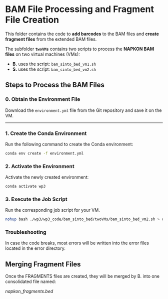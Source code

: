 # BAM File Processing and Fragment File Creation

This folder contains the code to **add barcodes** to the BAM files and **create fragment files** from the extended BAM files.

The subfolder **`twoVMs`** contains two scripts to process the **NAPKON BAM files** on two virtual machines (VMs):

- **B.** uses the script: `bam_sinto_bed_vm1.sh`  
- **S.** uses the script: `bam_sinto_bed_vm2.sh`  


## Steps to Process the BAM Files

### 0. Obtain the Environment File  
Download the `environment.yml` file from the Git repository and save it on the VM.

---

### 1. Create the Conda Environment  
Run the following command to create the Conda environment:  

```bash
conda env create -f environment.yml
```
### 2. Activate the Environment
Activate the newly created environment:
```bash
conda activate wp3
```
### 3. Execute the Job Script
Run the corresponding job script for your VM.
```bash
nohup bash ./wp3/wp3_code/bam_sinto_bed/twoVMs/bam_sinto_bed_vm2.sh > output2.log 2>&1 &
```

### Troubleshooting
In case the code breaks, most errors will be written into the error files located in the error directory.


## Merging Fragment Files
Once the FRAGMENTS files are created, they will be merged by B. into one consolidated file named:

*napkon_fragments.bed*



